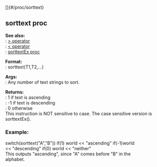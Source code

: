 []{#/proc/sorttext}    
## sorttext proc    
**See also:**    
:   [\> operator](ref/operator/%3e)    
:   [\< operator](ref/operator/%3c)    
:   [sorttextEx proc](ref/proc/sorttextEx)    
<!-- -->    
**Format:**    
:   sorttext(T1,T2,\...)    
<!-- -->    
**Args:**    
:   Any number of text strings to sort.    
<!-- -->    
**Returns:**    
:   1 if text is ascending    
:   -1 if text is descending    
:   0 otherwise    
This instruction is NOT sensitive to case. The case sensitive version is    
sorttextEx().    
### Example:    
switch(sorttext(\"A\",\"B\")) if(1) world \<\< \"ascending\" if(-1)world    
\<\< \"descending\" if(0) world \<\< \"neither\"    
This outputs \"ascending\", since \"A\" comes before \"B\" in the    
alphabet.  